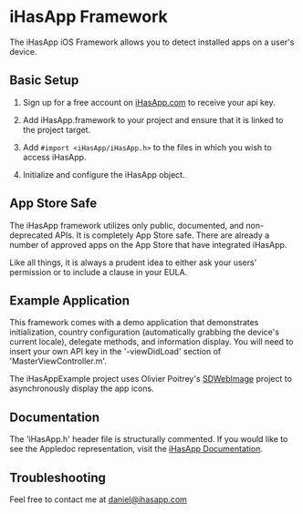 iHasApp Framework
=========================

The iHasApp iOS Framework allows you to detect installed apps on a user's device.

Basic Setup
-----------

1. Sign up for a free account on [iHasApp.com](https://www.ihasapp.com) to receive your api key.

2. Add iHasApp.framework to your project and ensure that it is linked to the project target.

3. Add `#import <iHasApp/iHasApp.h>` to the files in which you wish to access iHasApp.

4. Initialize and configure the iHasApp object.

App Store Safe
--------------

The iHasApp framework utilizes only public, documented, and non-deprecated APIs. It is completely App Store safe.
There are already a number of approved apps on the App Store that have integrated iHasApp.

Like all things, it is always a prudent idea to either ask your users' permission or to include a clause in your EULA.

Example Application
--------------

This framework comes with a demo application that demonstrates initialization, country configuration (automatically grabbing the device's current locale), delegate methods, and information display. You will need to insert your own API key in the '-viewDidLoad' section of 'MasterViewController.m'.

The iHasAppExample project uses Olivier Poitrey's [SDWebImage](https://github.com/rs/SDWebImage) project to asynchronously display the app icons.

Documentation
--------------

The 'iHasApp.h' header file is structurally commented. If you would like to see the Appledoc representation, visit the [iHasApp Documentation](https://www.ihasapp.com/documentation).

Troubleshooting
--------------

Feel free to contact me at daniel@ihasapp.com